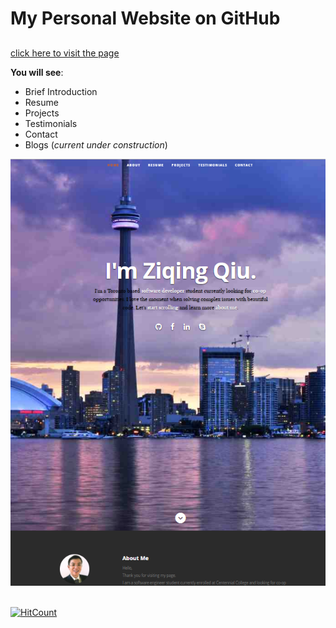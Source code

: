 # My Personal Website on GitHub

## 

[click here to visit the page](https://ziqingqiu.github.io/)



**You will see**:

* Brief Introduction
* Resume
* Projects
* Testimonials
* Contact
* Blogs (*current under construction*)

![snapshots](snapshot.png)
​

[![HitCount](http://hits.dwyl.io/ziqingqiu/https://github.com/ZiqingQiu/ziqingqiu.github.io.git.svg)](http://hits.dwyl.io/ziqingqiu/https://github.com/ZiqingQiu/ziqingqiu.github.io.git)
